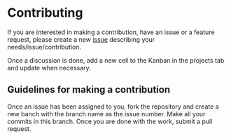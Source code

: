 # Contributing
If you are interested in making a contribution, have an issue or a feature request, please create a new [issue](https://github.com/BBloggsbott/alexa-mlscrapper/issues) describing your needs/issue/contribution.

Once a discussion is done, add a new cell to the Kanban in the projects tab and update when necessary.

## Guidelines for making a contribution
Once an issue has been assigned to you, fork the repository and create a new banch with the branch name as the issue number. Make all your commits in this branch. Once you are done with the work, submit a pull request.
